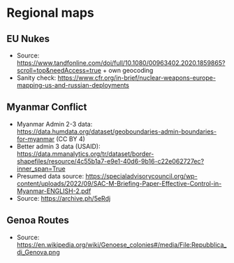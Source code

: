 # Regional maps

## EU Nukes

- Source: https://www.tandfonline.com/doi/full/10.1080/00963402.2020.1859865?scroll=top&needAccess=true + own geocoding
- Sanity check: https://www.cfr.org/in-brief/nuclear-weapons-europe-mapping-us-and-russian-deployments

## Myanmar Conflict

- Myanmar Admin 2-3 data: https://data.humdata.org/dataset/geoboundaries-admin-boundaries-for-myanmar (CC BY 4)
- Better admin 3 data (USAID): https://data.mmanalytics.org/tr/dataset/border-shapefiles/resource/4c55b1a7-e9e1-40d6-9b16-c22e062727ec?inner_span=True
- Presumed data source: https://specialadvisorycouncil.org/wp-content/uploads/2022/09/SAC-M-Briefing-Paper-Effective-Control-in-Myanmar-ENGLISH-2.pdf
- Source: https://archive.ph/5eRdj

## Genoa Routes

- Source: https://en.wikipedia.org/wiki/Genoese_colonies#/media/File:Repubblica_di_Genova.png

